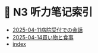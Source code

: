 # 📒 N3 听力笔记索引

- [2025-04-11病院受付での会話](./2025-04-11病院受付での会話.md)
- [2025-04-14買い物と食事](./2025-04-14買い物と食事.md)
- [index](./index.md)